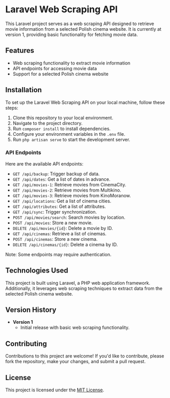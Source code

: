 # Laravel Web Scraping API

This Laravel project serves as a web scraping API designed to retrieve movie information from a selected Polish cinema website. It is currently at version 1, providing basic functionality for fetching movie data.

## Features

- Web scraping functionality to extract movie information
- API endpoints for accessing movie data
- Support for a selected Polish cinema website

## Installation

To set up the Laravel Web Scraping API on your local machine, follow these steps:

1. Clone this repository to your local environment.
2. Navigate to the project directory.
3. Run `composer install` to install dependencies.
4. Configure your environment variables in the `.env` file.
5. Run `php artisan serve` to start the development server.

### API Endpoints

Here are the available API endpoints:

- `GET /api/backup`: Trigger backup of data.
- `GET /api/dates`: Get a list of dates in advance.
- `GET /api/movies-1`: Retrieve movies from CinemaCity.
- `GET /api/movies-2`: Retrieve movies from Multikino.
- `GET /api/movies-3`: Retrieve movies from KinoMoranow.
- `GET /api/locations`: Get a list of cinema cities.
- `GET /api/attributes`: Get a list of attributes.
- `GET /api/sync`: Trigger synchronization.
- `POST /api/movies/search`: Search movies by location.
- `POST /api/movies`: Store a new movie.
- `DELETE /api/movies/{id}`: Delete a movie by ID.
- `GET /api/cinemas`: Retrieve a list of cinemas.
- `POST /api/cinemas`: Store a new cinema.
- `DELETE /api/cinemas/{id}`: Delete a cinema by ID.

Note: Some endpoints may require authentication.

## Technologies Used

This project is built using Laravel, a PHP web application framework. Additionally, it leverages web scraping techniques to extract data from the selected Polish cinema website.

## Version History

- **Version 1**
  - Initial release with basic web scraping functionality.

## Contributing

Contributions to this project are welcome! If you'd like to contribute, please fork the repository, make your changes, and submit a pull request.

## License

This project is licensed under the [MIT License](LICENSE).
